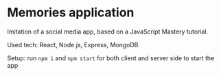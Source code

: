 # Memories application

Imitation of a social media app, based on a JavaScript Mastery tutorial.

Used tech: React, Node.js, Express, MongoDB

Setup:
    run `npm i` and `npm start` for both client and server side to start the app

